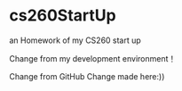 # cs260StartUp
an Homework of my CS260 start up

Change from my development environment！

Change from GitHub
Change made here:))